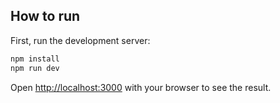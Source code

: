 ## How to run

First, run the development server:

```bash
npm install
npm run dev
```

Open [http://localhost:3000](http://localhost:3000) with your browser to see the result.
